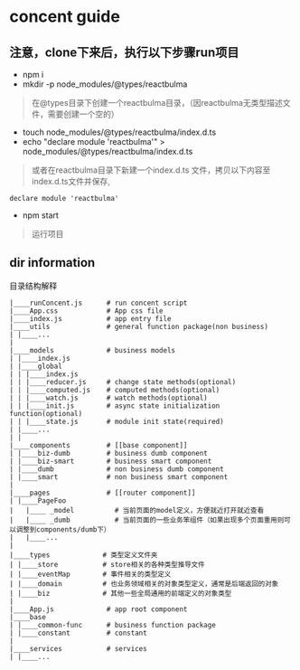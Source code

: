 # concent guide

## 注意，clone下来后，执行以下步骤run项目
- npm i
- mkdir -p node_modules/@types/reactbulma
> 在@types目录下创建一个reactbulma目录，（因reactbulma无类型描述文件，需要创建一个空的）
- touch node_modules/@types/reactbulma/index.d.ts 
- echo "declare module 'reactbulma'" > node_modules/@types/reactbulma/index.d.ts
> 或者在reactbulma目录下新建一个index.d.ts 文件，拷贝以下内容至index.d.ts文件并保存,
```
declare module 'reactbulma'
```
- npm start
> 运行项目



## dir information
目录结构解释
```
|____runConcent.js      # run concent script
|____App.css            # App css file
|____index.js           # app entry file
|____utils              # general function package(non business)
| |____...
|
|____models             # business models
| |____index.js
| |____global
| | |____index.js
| | |____reducer.js     # change state methods(optional)
| | |____computed.js    # computed methods(optional)
| | |____watch.js       # watch methods(optional)
| | |____init.js        # async state initialization function(optional)
| | |____state.js       # module init state(required)
| |____...
| |
|____components         # [[base component]]
| |____biz-dumb         # business dumb component
| |____biz-smart        # business smart component
| |____dumb             # non business dumb component
| |____smart            # non business smart component
|
|____pages              # [[router component]]
| |____PageFoo
|   |____ _model          # 当前页面的model定义，方便就近打开就近查看
|   |____ _dumb           # 当前页面的一些业务笨组件（如果出现多个页面重用则可以调整到components/dumb下）
|   |____...
|
|____types             # 类型定义文件夹
| |____store           # store相关的各种类型推导文件
| |____eventMap        # 事件相关的类型定义
| |____domain          # 也业务领域相关的对象类型定义，通常是后端返回的对象
| |____biz             # 其他一些全局通用的前端定义的对象类型
|
|____App.js             # app root component
|____base
| |____common-func      # business function package
| |____constant         # constant
|
|____services           # services
| |____...
```
